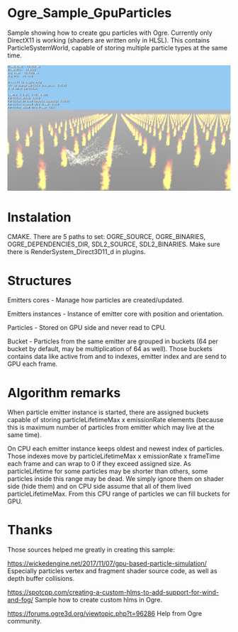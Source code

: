 # Ogre_Sample_GpuParticles

Sample showing how to create gpu particles with Ogre. Currently only DirectX11 is working (shaders are written only in HLSL).
This contains ParticleSystemWorld, capable of storing multiple particle types at the same time.

![screen](screens/Sample_GpuParticles.jpg 'Screen')

# Instalation

CMAKE. There are 5 paths to set: OGRE_SOURCE, OGRE_BINARIES, OGRE_DEPENDENCIES_DIR, SDL2_SOURCE, SDL2_BINARIES.
Make sure there is RenderSystem_Direct3D11_d in plugins.

# Structures

Emitters cores - Manage how particles are created/updated.

Emitters instances - Instance of emitter core with position and orientation.

Particles - Stored on GPU side and never read to CPU.

Bucket - Particles from the same emitter are grouped in buckets (64 per bucket by default, may be multiplication of 64 as well).
 Those buckets contains data like active from and to indexes, emitter index and are send to GPU each frame.

# Algorithm remarks

When particle emitter instance is started, there are assigned buckets capable of storing particleLifetimeMax x emissionRate elements
(because this is maximum number of particles from emitter which may live at the same time).

On CPU each emitter instance keeps oldest and newest index of particles. Those indexes move by particleLifetimeMax x emissionRate x frameTime each frame 
and can wrap to 0 if they exceed assigned size. As particleLifetime for some particles may be shorter than others, some particles inside this range may be dead.
We simply ignore them on shader side (hide them) and on CPU side assume that all of them lived particleLifetimeMax. From this CPU range of particles we can fill buckets for GPU.

# Thanks

Those sources helped me greatly in creating this sample:

https://wickedengine.net/2017/11/07/gpu-based-particle-simulation/
Especially particles vertex and fragment shader source code, as well as depth buffer collisions.

https://spotcpp.com/creating-a-custom-hlms-to-add-support-for-wind-and-fog/
Sample how to create custom hlms in Ogre.

https://forums.ogre3d.org/viewtopic.php?t=96286
Help from Ogre community.
